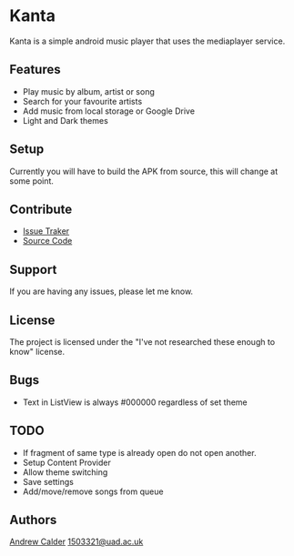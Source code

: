 Kanta
=================
Kanta is a simple android music player that uses the mediaplayer service.

Features
---------
  * Play music by album, artist or song
  * Search for your favourite artists
  * Add music from local storage or Google Drive
  * Light and Dark themes

Setup
-------------
Currently you will have to build the APK from source, this will change at some point. 

Contribute
-----------

- [Issue Traker](github.com/AR-Calder/kanta/issues)
- [Source Code](github.com/AR-Calder/kanta)

Support
--------

If you are having any issues, please let me know.

License
--------

The project is licensed under the "I've not researched these enough to know" license.

Bugs
-----
- Text in ListView is always #000000 regardless of set theme

TODO
----
- If fragment of same type is already open do not open another.
- Setup Content Provider
- Allow theme switching
- Save settings
- Add/move/remove songs from queue

Authors
-------
[Andrew Calder](https://github.com/AR-Calder) <1503321@uad.ac.uk>
